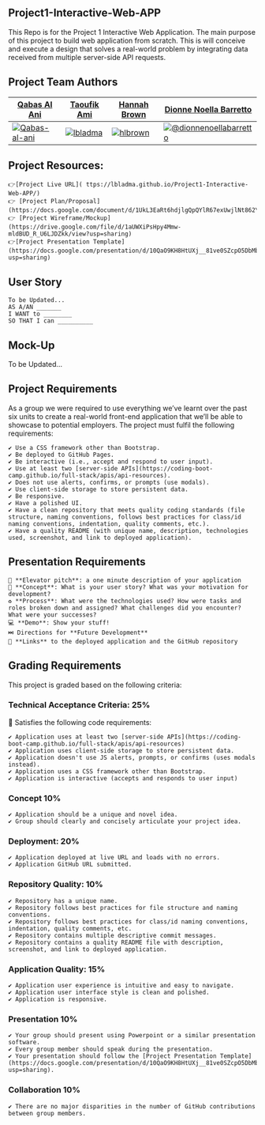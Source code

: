## Project1-Interactive-Web-APP
This Repo is for the Project 1 Interactive Web Application. The main purpose of this project to build web application from scratch. This is will conceive and execute a design that solves a real-world problem by integrating data received from multiple server-side API requests. 

## Project Team Authors
<table>
<thead>
<tr>
<th><a href="https://github.com/Qabas-al-ani">Qabas Al Ani</a></th>
<th><a href="https://github.com/lbladma">Taoufik Ami</a></th>
<th><a href="https://github.com/hlbrown">Hannah Brown</a></th>
<th><a href="https://github.com/DionneNoellaBarretto">Dionne Noella Barretto</a></th>
</tr>
</thead>
<tbody>
<tr>
<td><a target="_blank" rel="noopener noreferrer" href="https://avatars.githubusercontent.com/Qabas-al-ani?s=150&amp;v=1"><img src="https://avatars.githubusercontent.com/Qabas-al-ani?s=150&amp;v=1" alt="Qabas-al-ani" style="max-width:100%;"></a></td>
<td><a target="_blank" rel="noopener noreferrer" href="https://avatars.githubusercontent.com/lbladma?s=150&amp;v=1"><img src="https://avatars.githubusercontent.com/lbladma?s=150&amp;v=1" alt="lbladma" style="max-width:100%;"></a></td>
<td><a target="_blank" rel="noopener noreferrer" href="https://avatars.githubusercontent.com/hlbrown?s=150&amp;v=1"><img src="https://avatars.githubusercontent.com/hlbrown?s=150&amp;v=1" alt="hlbrown" style="max-width:100%;"></a></td>
<td><a target="_blank" rel="noopener noreferrer" href="https://avatars.githubusercontent.com/dionnenoellabarretto?s=150&amp;v=1"><img src="https://avatars.githubusercontent.com/dionnenoellabarretto?s=150&amp;v=1" alt="@dionnenoellabarretto" style="max-width:100%;"></a></td>
</tr>
</tbody>
</table>

## Project Resources:
```
👉[Project Live URL]( ttps://lbladma.github.io/Project1-Interactive-Web-APP/)
👉 [Project Plan/Proposal](https://docs.google.com/document/d/1UkL3EaRt6hdjlgQpQYlR67exUwjlNt862YEAd5OwlI8/edit#)
👉 [Project Wireframe/Mockup](https://drive.google.com/file/d/1aUWXiPsHpy4Mmw-mldBUD_R_U6LJDZkk/view?usp=sharing)
👉[Project Presentation Template](https://docs.google.com/presentation/d/10QaO9KH8HtUXj__81ve0SZcpO5DbMbqqQr4iPpbwKks/edit?usp=sharing)

```

## User Story
```
To be Updated...
AS A/AN _______
I WANT to ________
SO THAT I can __________

```

## Mock-Up
To be Updated...

## Project Requirements

As a group we were required to use everything we’ve learnt over the past six units to create a real-world front-end application that we’ll be able to showcase to potential employers. The project must fulfil the following requirements:
```
✔️ Use a CSS framework other than Bootstrap.
✔️ Be deployed to GitHub Pages.
✔️ Be interactive (i.e., accept and respond to user input).
✔️ Use at least two [server-side APIs](https://coding-boot-camp.github.io/full-stack/apis/api-resources).
✔️ Does not use alerts, confirms, or prompts (use modals).
✔️ Use client-side storage to store persistent data.
✔️ Be responsive.
✔️ Have a polished UI.
✔️ Have a clean repository that meets quality coding standards (file structure, naming conventions, follows best practices for class/id naming conventions, indentation, quality comments, etc.).
✔️ Have a quality README (with unique name, description, technologies used, screenshot, and link to deployed application).
```

## Presentation Requirements
```
🎤 **Elevator pitch**: a one minute description of your application
📖 **Concept**: What is your user story? What was your motivation for development?
♻️ **Process**: What were the technologies used? How were tasks and roles broken down and assigned? What challenges did you encounter? What were your successes?
💻 **Demo**: Show your stuff!
⏭️ Directions for **Future Development**
🔗 **Links** to the deployed application and the GitHub repository
```
## Grading Requirements

This project is graded based on the following criteria:

### Technical Acceptance Criteria: 25%

🏁 Satisfies the following code requirements:
```
✔️ Application uses at least two [server-side APIs](https://coding-boot-camp.github.io/full-stack/apis/api-resources)
✔️ Application uses client-side storage to store persistent data.
✔️ Application doesn't use JS alerts, prompts, or confirms (uses modals instead).
✔️ Application uses a CSS framework other than Bootstrap.
✔️ Application is interactive (accepts and responds to user input)
```
### Concept 10%
```
✔️ Application should be a unique and novel idea.
✔️ Group should clearly and concisely articulate your project idea.
```
### Deployment: 20%
```
✔️ Application deployed at live URL and loads with no errors.
✔️ Application GitHub URL submitted.
```
### Repository Quality: 10%
```
✔️ Repository has a unique name.
✔️ Repository follows best practices for file structure and naming conventions.
✔️ Repository follows best practices for class/id naming conventions, indentation, quality comments, etc.
✔️ Repository contains multiple descriptive commit messages.
✔️ Repository contains a quality README file with description, screenshot, and link to deployed application.
```
### Application Quality: 15%
```
✔️ Application user experience is intuitive and easy to navigate.
✔️ Application user interface style is clean and polished.
✔️ Application is responsive.
```
### Presentation 10%
```
✔️ Your group should present using Powerpoint or a similar presentation software.
✔️ Every group member should speak during the presentation.
✔️ Your presentation should follow the [Project Presentation Template](https://docs.google.com/presentation/d/10QaO9KH8HtUXj__81ve0SZcpO5DbMbqqQr4iPpbwKks/edit?usp=sharing).
```
### Collaboration 10%
```
✔️ There are no major disparities in the number of GitHub contributions between group members.
```